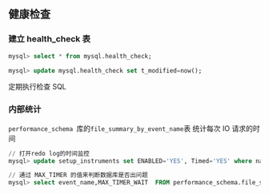 ## 健康检查

### 建立 health_check 表

```SQL
mysql> select * from mysql.health_check;

mysql> update mysql.health_check set t_modified=now();
```

定期执行检查 SQL

### 内部统计

`performance_schema `库的`file_summary_by_event_name`表 统计每次 IO 请求的时间

```SQL
// 打开redo log的时间监控
mysql> update setup_instruments set ENABLED='YES', Timed='YES' where name like '%wait/io/file/innodb/innodb_log_file%';

// 通过 MAX_TIMER 的值来判断数据库是否出问题
mysql> select event_name,MAX_TIMER_WAIT  FROM performance_schema.file_summary_by_event_name where event_name in ('wait/io/file/innodb/innodb_log_file','wait/io/file/sql/binlog') and MAX_TIMER_WAIT>200*1000000000;
```
